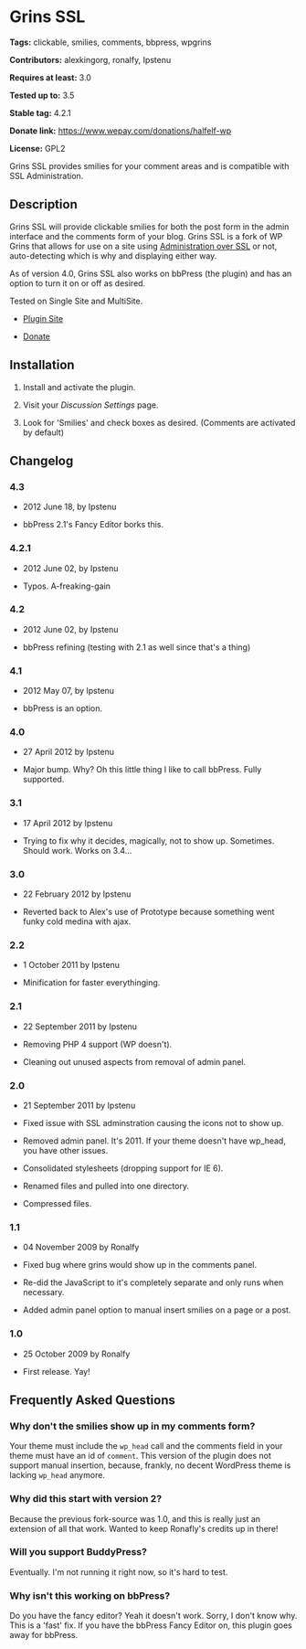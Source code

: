 # Grins SSL #
**Tags:** clickable, smilies, comments, bbpress, wpgrins
  
**Contributors:** alexkingorg, ronalfy, Ipstenu
  
**Requires at least:** 3.0
  
**Tested up to:** 3.5
  
**Stable tag:** 4.2.1
  
**Donate link:** https://www.wepay.com/donations/halfelf-wp
  
**License:** GPL2
  


Grins SSL provides smilies for your comment areas and is compatible with SSL Administration.



## Description ##


Grins SSL will provide clickable smilies for both the post form in the admin interface and the comments form of your blog. Grins SSL is a fork of WP Grins that allows for use on a site using [Administration over SSL](http://codex.wordpress.org/Administration_Over_SSL) or not, auto-detecting which is why and displaying either way.



As of version 4.0, Grins SSL also works on bbPress (the plugin) and has an option to turn it on or off as desired.



Tested on Single Site and MultiSite.



* [Plugin Site](http://halfelf.org/plugins/wp-grins-ssl/)

* [Donate](https://www.wepay.com/donations/halfelf-wp)



## Installation ##


1. Install and activate the plugin.

2. Visit your <em>Discussion Settings</em> page.

3. Look for 'Smilies' and check boxes as desired. (Comments are activated by default)



## Changelog ##


### 4.3 ###
* 2012 June 18, by Ipstenu

* bbPress 2.1's Fancy Editor borks this.



### 4.2.1 ###
* 2012 June 02, by Ipstenu

* Typos. A-freaking-gain



### 4.2 ###
* 2012 June 02, by Ipstenu

* bbPress refining (testing with 2.1 as well since that's a thing)



### 4.1 ###
* 2012 May 07, by Ipstenu

* bbPress is an option.



### 4.0 ###
* 27 April 2012 by Ipstenu

* Major bump. Why? Oh this little thing I like to call bbPress. Fully supported.



### 3.1 ###
* 17 April 2012 by Ipstenu

* Trying to fix why it decides, magically, not to show up. Sometimes. Should work. Works on 3.4...



### 3.0 ###
* 22 February 2012 by Ipstenu

* Reverted back to Alex's use of Prototype because something went funky cold medina with ajax.



### 2.2 ###
* 1 October 2011 by Ipstenu

* Minification for faster everythinging.



### 2.1 ###
* 22 September 2011 by Ipstenu

* Removing PHP 4 support (WP doesn't).

* Cleaning out unused aspects from removal of admin panel.



### 2.0 ###
* 21 September 2011 by Ipstenu

* Fixed issue with SSL adminstration causing the icons not to show up.

* Removed admin panel. It's 2011. If your theme doesn't have wp_head, you have other issues.

* Consolidated stylesheets (dropping support for IE 6).

* Renamed files and pulled into one directory.

* Compressed files.



### 1.1 ###
* 04 November 2009 by Ronalfy

* Fixed bug where grins would show up in the comments panel.

* Re-did the JavaScript to it's completely separate and only runs when necessary.

* Added admin panel option to manual insert smilies on a page or a post.



### 1.0 ###
* 25 October 2009 by Ronalfy

* First release.  Yay!



## Frequently Asked Questions ##


### Why don't the smilies show up in my comments form? ###
Your theme must include the `wp_head` call and the comments field in your theme must have an id of `comment`.  This version of the plugin does not support manual insertion, because, frankly, no decent WordPress theme is lacking `wp_head` anymore.



### Why did this start with version 2? ###
Because the previous fork-source was 1.0, and this is really just an extension of all that work.  Wanted to keep Ronafly's credits up in there!



### Will you support BuddyPress? ###
Eventually. I'm not running it right now, so it's hard to test.



### Why isn't this working on bbPress? ###
Do you have the fancy editor? Yeah it doesn't work. Sorry, I don't know why. This is a 'fast' fix. If you have the bbPress Fancy Editor on, this plugin goes away for bbPress.